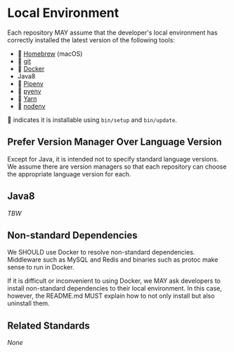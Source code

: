 # Local Environment

Each repository MAY assume that the developer's local environment has correctly
installed the latest version of the following tools:

* :rocket: [Homebrew] (macOS)
* :rocket: [git](https://git-scm.com/)
* :rocket: [Docker](https://www.docker.com/)
* Java8
* :rocket: [Pipenv](https://pipenv.readthedocs.io/en/latest/)
* :rocket: [pyenv](https://github.com/pyenv/pyenv)
* :rocket: [Yarn](https://yarnpkg.com/)
* :rocket: [nodenv](https://github.com/nodenv/nodenv)

:rocket: indicates it is installable using `bin/setup` and `bin/update`.

## Prefer Version Manager Over Language Version

Except for Java, it is intended not to specify standard language versions. We assume there
are version managers so that each repository can choose the appropriate language version for each.

## Java8

_TBW_

## Non-standard Dependencies

We SHOULD use Docker to resolve non-standard dependencies. Middleware such as MySQL and Redis
and binaries such as protoc make sense to run in Docker.

If it is difficult or inconvenient to using Docker, we MAY ask developers to install non-standard
dependencies to their local environment. In this case, however, the README.md MUST explain how
to not only install but also uninstall them.

## Related Standards

_None_

[Homebrew]: https://brew.sh
[Homebrew Bundle]: https://github.com/Homebrew/homebrew-bundle
